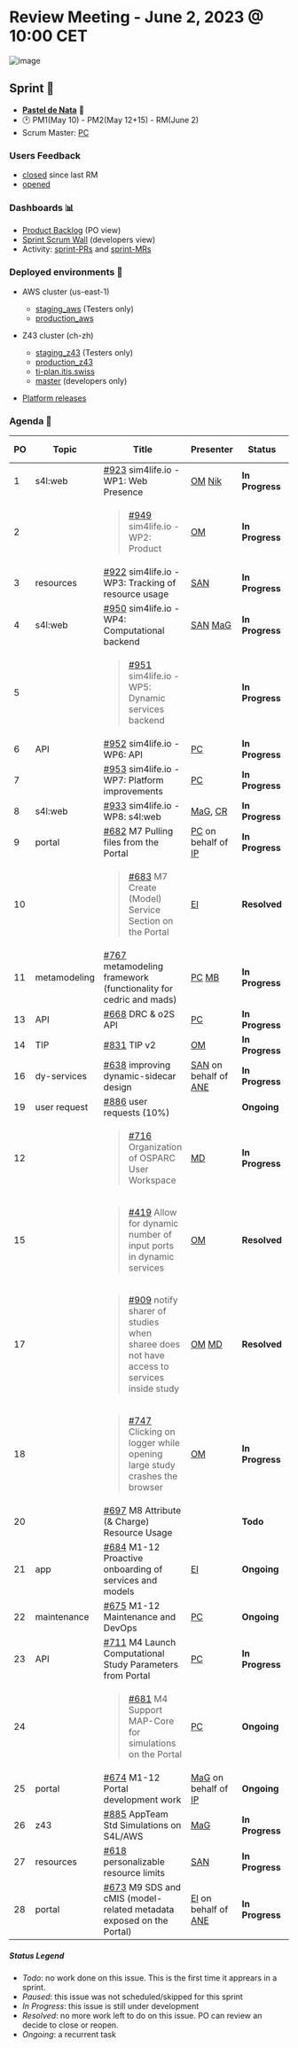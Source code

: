 # Review Meeting - June 2, 2023 @ 10:00 CET
![image](https://github.com/ITISFoundation/osparc-issues/assets/32402063/1ee34262-8c3d-4fd1-858b-6c98eafb1825)


## Sprint 🏃
- [**Pastel de Nata**](https://en.wikipedia.org/wiki/Pastel_de_nata) 🧁
- 🕐 PM1(May 10) - PM2(May 12+15) - RM(June 2)
- Scrum Master: [PC]

### Users Feedback

- [closed](https://github.com/issues?q=is%3Aissue+user%3AITISFoundation+archived%3Afalse+is%3Aclosed+label%3AFeedback+closed%3A%3E2023-05-01+) since last RM
- [opened](https://github.com/ITISFoundation/osparc-issues/issues?q=is%3Aissue+is%3Aopen+sort%3Areactions)

### Dashboards 📊

- [Product Backlog](https://github.com/orgs/ITISFoundation/projects/3) (PO view)
- [Sprint Scrum Wall](https://github.com/orgs/ITISFoundation/projects/9) (developers view)
- Activity: [sprint-PRs](https://github.com/pulls?q=is%3Apr+user%3AITISFoundation+archived%3Afalse+milestone%3A%22Jelly+Beans%22) and [sprint-MRs](https://git.speag.com/groups/oSparc/-/merge_requests)

### Deployed environments 🚀

- AWS cluster (us-east-1)
  - [staging_aws](https://staging.osparc.io) (Testers only)
  - [production_aws](https://osparc.io)
- Z43 cluster (ch-zh)
  - [staging_z43](http://osparc-staging.speag.com) (Testers only)
  - [production_z43](http://osparc.speag.com)
  - [ti-plan.itis.swiss](http://ti-plan.itis.swiss)
  - [master](https://osparc-master.speag.com) (developers only)

- [Platform releases](https://github.com/ITISFoundation/osparc-simcore/releases)


### Agenda 📝

|PO|Topic|Title|Presenter|Status|Duration|Start-Time|
|--|--|--|--|--|--|--|
|1|s4l:web|[#923] sim4life.io - WP1:  Web Presence| [OM] [Nik]  |**In Progress**| 5' |10:05|
|2||<blockquote>[#949] sim4life.io - WP2: Product</blockquote>| [OM] |**In Progress**| 3' |10:10|
|3|resources|[#922] sim4life.io - WP3: Tracking of resource usage| [SAN] |**In Progress**| 4' |10:13|
|4|s4l:web|[#950] sim4life.io - WP4: Computational backend| [SAN] [MaG] |**In Progress**| 8' |10:17|
|5||<blockquote>[#951] sim4life.io - WP5: Dynamic services backend</blockquote>||**In Progress**|||
|6|API|[#952] sim4life.io - WP6: API| [PC] |**In Progress**| 2' |10:25|
|7||[#953] sim4life.io -  WP7: Platform improvements| [PC] |**In Progress**| 2' |10:27|
|8|s4l:web|[#933] sim4life.io - WP8: s4l:web| [MaG], [CR] |**In Progress**| 2' + 1'|10:29|
|9|portal|[#682] M7 Pulling files from the Portal| [PC] on behalf of [IP] |**In Progress**| 1' |10:32|
|10||<blockquote>[#683] M7 Create (Model) Service Section on the Portal</blockquote>| [EI] |**Resolved**| 1'|10:33|
|11|metamodeling|[#767] metamodeling framework (functionality for cedric and mads)| [PC] [MB]  |**In Progress**| 4' |10:34|
|13|API|[#668] DRC & o2S API| [PC] |**In Progress**| 1' |10:38|
|14|TIP|[#831] TIP v2| [OM] |**In Progress**| 2' |10:39 |
|16|dy-services|[#638] improving dynamic-sidecar design| [SAN] on behalf of [ANE] |**In Progress**| 3' |10:41|
|19|user request|[#886] user requests (10%)| |**Ongoing**|||
|12||<blockquote>[#716] Organization of OSPARC User Workspace</blockquote>| [MD] |**In Progress**| 1' |10:44|
|15||<blockquote>[#419] Allow for dynamic number of input ports in dynamic services</blockquote>| [OM] |**Resolved**| 3' |10:45|  
|17||<blockquote>[#909] notify sharer of studies when sharee does not have access to services inside study</blockquote>| [OM] [MD] |**Resolved**| 2' |10:48|
|18||<blockquote>[#747] Clicking on logger while opening large study crashes the browser</blockquote>| [OM] |**In Progress**| 1' |10:50|
|20||[#697] M8 Attribute (& Charge) Resource Usage||**Todo**|||
|21|app|[#684] M1-12 Proactive onboarding of services and models| [EI] |**Ongoing**|3'|10:51|
|22|maintenance|[#675] M1-12 Maintenance and DevOps| [PC] |**Ongoing**| 2' |10:54 |
|23|API|[#711] M4 Launch Computational Study Parameters from Portal| [PC] |**In Progress**| 1' |10:56|
|24||<blockquote>[#681] M4 Support MAP-Core for simulations on the Portal</blockquote>|  [PC] |**Ongoing**| 1' |10:57|
|25|portal|[#674] M1-12 Portal development work | [MaG] on behalf of [IP]  |**Ongoing**| 1' |10:58|
|26|z43|[#885] AppTeam Std Simulations on S4L/AWS| [MaG] |**In Progress**| 1' |10:59|
|27|resources|[#618] personalizable resource limits| [SAN] |**In Progress**| 1' |11:00|
|28|portal|[#673] M9 SDS and cMIS (model-related metadata exposed on the Portal)| [EI] on behalf of [ANE] |**In Progress**|3'|11:01|



##### Status Legend

- _Todo_: no work done on this issue. This is the first time it apprears in a sprint.
- _Paused_: this issue was not scheduled/skipped for this sprint
- _In Progress_: this issue is still under development
- _Resolved_: no more work left to do on this issue. PO can review an decide to close or reopen.
- _Ongoing_: a recurrent task

[online]: http://status.osparc.io/
[operational]: https://git.speag.com/oSparc/e2e-testing/-/pipelines
[performant]: https://git.speag.com/oSparc/e2e-portal-testing/-/pipelines


[#923]: https://github.com/ITISFoundation/osparc-issues/issues/923
[#949]: https://github.com/ITISFoundation/osparc-issues/issues/949
[#922]: https://github.com/ITISFoundation/osparc-issues/issues/922
[#950]: https://github.com/ITISFoundation/osparc-issues/issues/950
[#951]: https://github.com/ITISFoundation/osparc-issues/issues/951
[#952]: https://github.com/ITISFoundation/osparc-issues/issues/952
[#953]: https://github.com/ITISFoundation/osparc-issues/issues/953
[#933]: https://github.com/ITISFoundation/osparc-issues/issues/933
[#682]: https://github.com/ITISFoundation/osparc-issues/issues/682
[#683]: https://github.com/ITISFoundation/osparc-issues/issues/683
[#767]: https://github.com/ITISFoundation/osparc-issues/issues/767
[#716]: https://github.com/ITISFoundation/osparc-issues/issues/716
[#668]: https://github.com/ITISFoundation/osparc-issues/issues/668
[#831]: https://github.com/ITISFoundation/osparc-issues/issues/831
[#419]: https://github.com/ITISFoundation/osparc-issues/issues/419
[#638]: https://github.com/ITISFoundation/osparc-issues/issues/638
[#909]: https://github.com/ITISFoundation/osparc-issues/issues/909
[#747]: https://github.com/ITISFoundation/osparc-issues/issues/747
[#886]: https://github.com/ITISFoundation/osparc-issues/issues/886
[#697]: https://github.com/ITISFoundation/osparc-issues/issues/697
[#684]: https://github.com/ITISFoundation/osparc-issues/issues/684
[#675]: https://github.com/ITISFoundation/osparc-issues/issues/675
[#711]: https://github.com/ITISFoundation/osparc-issues/issues/711
[#681]: https://github.com/ITISFoundation/osparc-issues/issues/681
[#674]: https://github.com/ITISFoundation/osparc-issues/issues/674
[#885]: https://github.com/ITISFoundation/osparc-issues/issues/885
[#618]: https://github.com/ITISFoundation/osparc-issues/issues/618
[#673]: https://github.com/ITISFoundation/osparc-issues/issues/673

[MD]:https://github.com/matusdrobuliak66
[ALL]:https://github.com/Surfict
[ANE]:https://github.com/GitHK
[BL]:https://github.com/dyollb
[CR]:https://github.com/colinRawlings
[DK]:https://github.com/mrnicegyu11
[EI]:https://github.com/elisabettai
[IP]:https://github.com/ignapas
[MaG]:https://github.com/mguidon
[OM]:https://github.com/odeimaiz
[PC]:https://github.com/pcrespov
[SAN]:https://github.com/sanderegg
[EO]:https://github.com/eofli
[MB]:https://github.com/BouldiMelina
[CF]:https://github.com/cosfor1
[HBS]:https://github.com/habz-bs
[MB]:https://github.com/bisgaard-itis
[Nik]:https://github.com/drniiken

